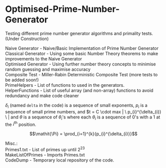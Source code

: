 # Optimised-Prime-Number-Generator

Testing different prime number generator algorithms and primality tests. (Under Construction)

Naive Generator - Naive/Basic Implementation of Prime Number Generator <br />
Classical Generator - Using some basic Number Theory theorems to make improvements to the Naive Generator <br />
Optimised Generator - Using further number theory concepts to minimise random guessing and maximise accuracy <br />
Composite Test - Miller-Rabin Deterministic Composite Test (more tests to be added soon!) <br />
PrimeHelpers - List of functions to used in the generators. <br />
HelperFunctions - List of useful array (and non-array) functions to avoid redundancy and make code cleaner <br />

$\delta_{i}$ (named `delta` in the code) is a sequence of small exponents, $p_{i}$ is a sequence of small prime numbers, and $t = C \cdot max | \ p_{i}^{\delta_{i}} \ | and $\theta$ is a sequence of $\theta_{i}$'s where each $\theta_{i}$ is a sequence of $0$'s with a $1$ at the $i^{\text{th}}$ position.

$$\mathit{\Pi} = \prod_{i=1}^{k}{p_{i}^{\delta_{i}}}$$ 

Misc.: <br />
Primes1.txt - List of primes up until $2^{23}$ <br />
MakeListOfPrimes - Imports Primes.txt <br />
CodeDump - Temporary local repository of the code. <br />
